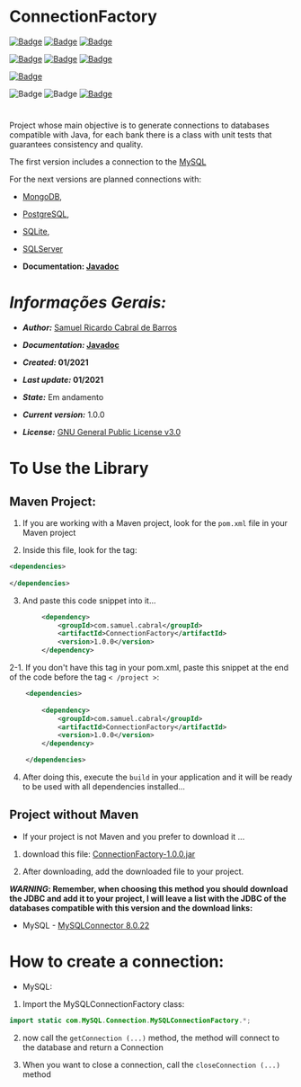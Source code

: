 # ConnectionFactory


[![Badge](https://img.shields.io/static/v1?label=Samuel&message=Ricardo&color=green&style=for-the-badge&logo=GITHUB)](https://github.com/Samuel-Ricardo)
[![Badge](https://img.shields.io/static/v1?label=Samuel&message=Ricardo&color=green&style=for-the-badge&logo=LinkedIn)](https://www.linkedin.com/in/samuel-ricardo-cabral/)
[![Badge](https://img.shields.io/static/v1?label=License&message=GNU%20v3.0&color=green&style=for-the-badge&logo=GITHUB)](https://github.com/Samuel-Ricardo/ConnectionFactory/blob/master/LICENSE)


[![Badge](https://img.shields.io/static/v1?label=Made%20With&message=Java&color=red&style=for-the-badge&logo=JAVA)](https://www.oracle.com/java/technologies/)
[![Badge](https://img.shields.io/static/v1?label=JDK&message=8&color=red&style=for-the-badge&logo=JAVA)](https://www.oracle.com/java/technologies/javase/javase-jdk8-downloads.html)
[![Badge](https://img.shields.io/static/v1?label=Made%20With&message=Apache%20Maven&color=red&style=for-the-badge&logo=Apache-Maven)](https://maven.apache.org/)


[![Badge](https://img.shields.io/static/v1?label=Compatible%20With&message=MySQL&color=green&style=for-the-badge&logo=Apache)](https://www.mysql.com/)


![Badge](https://img.shields.io/static/v1?label=Version&message=1.0.0&color=green&style=for-the-badge&logo=GITHUB)
![Badge](https://img.shields.io/static/v1?label=State&message=in%20progress&color=green&style=for-the-badge&logo=GITHUB)
[![Badge](https://img.shields.io/static/v1?label=Documentation&message=Javadoc&color=red&style=for-the-badge&logo=JAVA)](https://samuel-ricardo.github.io/Javadoc-ConnectionFactory.github.io/)
#

Project whose main objective is to generate connections to databases compatible with Java, for each bank there is a class with unit tests that guarantees consistency and quality.

The first version includes a connection to the [MySQL](https://www.mysql.com/)

For the next versions are planned connections with:

- [MongoDB](https://www.mongodb.com/),
- [PostgreSQL](https://www.postgresql.org/),
- [SQLite](https://www.sqlite.org/index.html),
- [SQLServer](https://www.microsoft.com/pt-br/sql-server/sql-server-downloads)

- __Documentation: [Javadoc](https://samuel-ricardo.github.io/Javadoc-ConnectionFactory.github.io/)__
  
# __*Informações Gerais:*__

- __*Author:*__ [Samuel Ricardo Cabral de Barros](https://github.com/Samuel-Ricardo)

- __*Documentation:* [Javadoc](https://samuel-ricardo.github.io/Javadoc-ConnectionFactory.github.io/)__

- __*Created:*  01/2021__ 

- __*Last update:*  01/2021__ 

- __*State:*__ Em andamento

- __*Current version:*__ 1.0.0

- __*License:*__ [GNU General Public License v3.0](https://github.com/Samuel-Ricardo/ConnectionFactory/blob/master/LICENSE)

# To Use the Library 
## Maven Project:

1. If you are working with a Maven project, look for the `pom.xml` file in your Maven project

2. Inside this file, look for the tag:

``` XML
<dependencies>
	
</dependencies>
``` 

3. And paste this code snippet into it...

``` XML
        <dependency>
            <groupId>com.samuel.cabral</groupId>
            <artifactId>ConnectionFactory</artifactId>
            <version>1.0.0</version>
        </dependency>
``` 

2-1. If you don't have this tag in your pom.xml, paste this snippet at the end of the code before the tag `< /project >`:


``` XML
    <dependencies>
       
        <dependency>
            <groupId>com.samuel.cabral</groupId>
            <artifactId>ConnectionFactory</artifactId>
            <version>1.0.0</version>
        </dependency>

    </dependencies>
``` 


4. After doing this, execute the `build` in your application and it will be ready to be used with all dependencies installed...

## Project without Maven 

- If your project is not Maven and you prefer to download it ...

1. download this file: [ConnectionFactory-1.0.0.jar](https://github.com/Samuel-Ricardo/ConnectionFactory/blob/master/Lib/ConnectionFactory-1.0.0.jar?raw=true)

2. After downloading, add the downloaded file to your project.


__*WARNING*: Remember, when choosing this method you should download the JDBC and add it to your project, I will leave a list with the JDBC of the databases compatible with this version and the download links:__


- MySQL - [MySQLConnector 8.0.22](https://dev.mysql.com/downloads/connector/j/?os=26)



# How to create a connection: 
	
- MySQL:

1. Import the MySQLConnectionFactory class:

```Java
import static com.MySQL.Connection.MySQLConnectionFactory.*;
```
2. now call the `getConnection (...)` method, the method will connect to the database and return a Connection

3. When you want to close a connection, call the `closeConnection (...)` method

